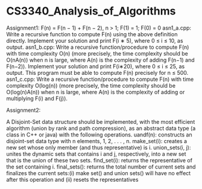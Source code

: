 # CS3340_Analysis_of_Algorithms
Assignment1:
F(n) = F(n − 1) + F(n − 2), n > 1; F(1) = 1; F(0) = 0
asn1_a.cpp:
Write a recursive function to compute F(n) using the above definition directly. Implement your solution and print F(i ∗ 5), where 0 ≤ i ≤ 10, as output.
asn1_b.cpp:
Write a recursive function/procedure to compute F(n) with time complexity O(n) (more precisely, the time complexity should be O(nA(n)) when n is large, where A(n) is the complexity of adding F(n−1) and F(n−2)). Implement your solution and print F(i∗20), where 0 ≤ i ≤ 25, as output. This program must be able to compute F(n) precisely for n ≤ 500.
asn1_c.cpp:
Write a recursive function/procedure to compute F(n) with time complexity O(log(n)) (more precisely, the time complexity should be O(log(n)A(n)) when n is large, where A(n) is the complexity of adding or multiplying F(i) and F(j)).

Assignment2:

A Disjoint-Set data structure should be implemented, with the most efficient algorithm (union by rank and path compression), as an abstract data type (a class in C++ or java) with the following operations.
uandf(n): constructs an disjoint-set data type with n elements, 1, 2, . . . , n.
make_set(i): creates a new set whose only member (and thus representative) is i.
union_sets(i, j): unites the dynamic sets that contains i and j, respectively, into a new set that is the union of these two sets.
find_set(i): returns the representative of the set containing i.
final_sets(): returns the total number of current sets and finalizes the current sets:(i) make set() and union sets() will have no effect after this operation and (ii) resets the representatives
